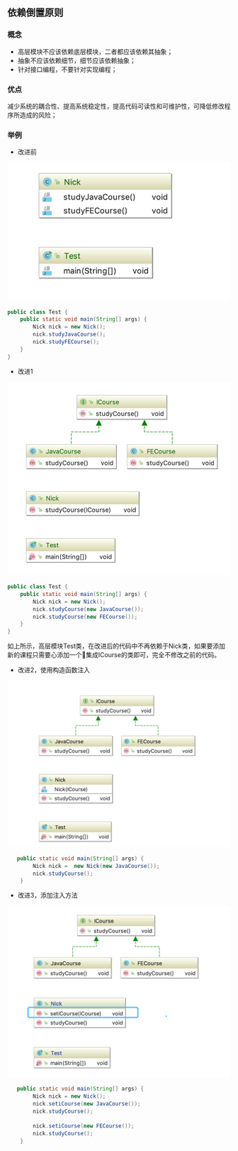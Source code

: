 ## 依赖倒置原则

### 概念

* 高层模块不应该依赖底层模块，二者都应该依赖其抽象；
* 抽象不应该依赖细节，细节应该依赖抽象；
* 针对接口编程，不要针对实现编程；

### 优点

减少系统的耦合性、提高系统稳定性，提高代码可读性和可维护性，可降低修改程序所造成的风险；



### 举例

* 改进前  

![](./assets/2018-11-11-11-10-34.png)

```java
public class Test {
    public static void main(String[] args) {
        Nick nick = new Nick();
        nick.studyJavaCourse();
        nick.studyFECourse();
    }
}
```

* 改进1

![](./assets/2018-11-11-11-12-50.png)

```java
public class Test {
    public static void main(String[] args) {
        Nick nick = new Nick();
        nick.studyCourse(new JavaCourse());
        nick.studyCourse(new FECourse());
    }
}
```

如上所示，高层模块Test类，在改进后的代码中不再依赖于Nick类，如果要添加新的课程只需要心添加一个集成ICourse的类即可，完全不修改之前的代码。

* 改进2，使用构造函数注入

![](./assets/2018-11-11-16-40-36.png)

```java
   public static void main(String[] args) {
        Nick nick =  new Nick(new JavaCourse());
        nick.studyCourse();
    }
```

* 改进3，添加注入方法

![](./assets/2018-11-11-16-46-02.png)  

```java
   public static void main(String[] args) {
        Nick nick = new Nick();
        nick.setiCourse(new JavaCourse());
        nick.studyCourse();

        nick.setiCourse(new FECourse());
        nick.studyCourse();
    }
```



